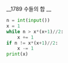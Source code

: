__1789 수들의 합 __

```python
n = int(input())
x = 1
while n > x*(x+1)//2:
    x += 1
if n != x*(x+1)//2:
    x -= 1
print(x)
```


